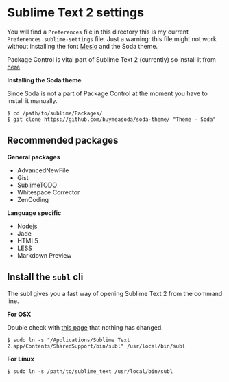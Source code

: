 # Sublime Text 2 settings

You will find a `Preferences` file in this directory this is 
my current `Preferences.sublime-settings` file. Just a warning:
this file might not work without installing the font 
[Meslo](https://github.com/andreberg/Meslo-Font) and the Soda
theme.

Package Control is vital part of Sublime Text 2 (currently) so
install it from [here](http://wbond.net/sublime_packages/package_control/installation).

**Installing the Soda theme**

Since Soda is not a part of Package Control at the moment you have
to install it manually.

	$ cd /path/to/sublime/Packages/
	$ git clone https://github.com/buymeasoda/soda-theme/ "Theme - Soda"

## Recommended packages

**General packages**

- AdvancedNewFile
- Gist
- SublimeTODO
- Whitespace Corrector
- ZenCoding

**Language specific** 

- Nodejs
- Jade
- HTML5
- LESS
- Markdown Preview

## Install the `subl` cli

The subl gives you a fast way of opening Sublime Text 2 from the command
line.

**For OSX**

Double check with [this page](http://www.sublimetext.com/docs/2/osx_command_line.html)
that nothing has changed.

	$ sudo ln -s "/Applications/Sublime Text 2.app/Contents/SharedSupport/bin/subl" /usr/local/bin/subl

**For Linux**

	$ sudo ln -s /path/to/sublime_text /usr/local/bin/subl